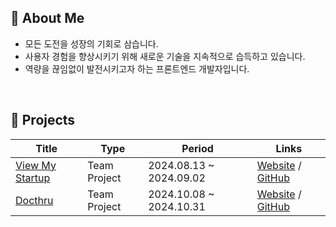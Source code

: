 ## 👋 About Me
- 모든 도전을 성장의 기회로 삼습니다.
- 사용자 경험을 향상시키기 위해 새로운 기술을 지속적으로 습득하고 있습니다.
- 역량을 끊임없이 발전시키고자 하는 프론트엔드 개발자입니다.

<br>

## 💼 Projects
| **Title** | **Type** | **Period** | **Links** |
|---|---|---|---|
|[View My Startup](https://github.com/ViewMyStartup/view-my-startup)|Team Project|2024.08.13 ~ 2024.09.02|[Website](https://view-my-startup.vercel.app/) / [GitHub](https://github.com/ViewMyStartup/view-my-startup)|
|[Docthru](https://github.com/Docthru/docthru-fe)|Team Project|2024.10.08 ~ 2024.10.31|[Website](https://docthru.vercel.app/) / [GitHub](https://github.com/Docthru/docthru-fe)|

<br>

<!--
## 🛠️ Tech Stacks

### Frontend
![Next JS](https://img.shields.io/badge/Next-black?style=for-the-badge&logo=next.js&logoColor=white)
![React](https://img.shields.io/badge/react-%2320232a.svg?style=for-the-badge&logo=react&logoColor=%2361DAFB)

### Backend
![NodeJS](https://img.shields.io/badge/node.js-6DA55F?style=for-the-badge&logo=node.js&logoColor=white)
![Express.js](https://img.shields.io/badge/express.js-%23404d59.svg?style=for-the-badge&logo=express&logoColor=%2361DAFB)
![Prisma](https://img.shields.io/badge/Prisma-3982CE?style=for-the-badge&logo=Prisma&logoColor=white)

### Database
![Postgres](https://img.shields.io/badge/postgres-%23316192.svg?style=for-the-badge&logo=postgresql&logoColor=white)
![MongoDB](https://img.shields.io/badge/MongoDB-%234ea94b.svg?style=for-the-badge&logo=mongodb&logoColor=white)
-->

